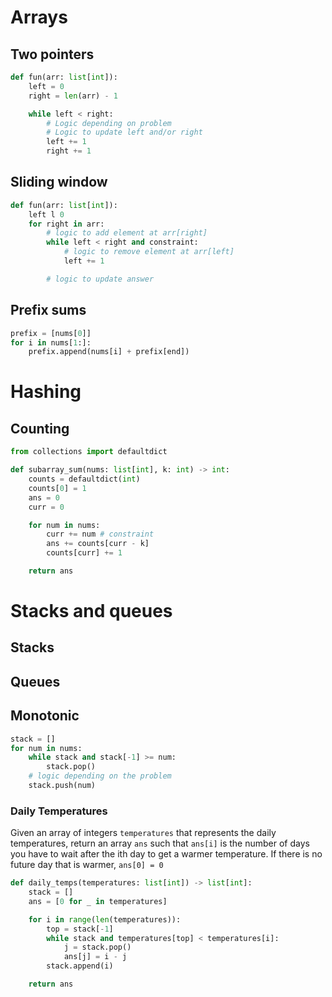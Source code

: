 # Arrays
## Two pointers
```python
def fun(arr: list[int]):
    left = 0
    right = len(arr) - 1

    while left < right:
        # Logic depending on problem
        # Logic to update left and/or right
        left += 1
        right += 1
```
## Sliding window
```python
def fun(arr: list[int]):
    left l 0
    for right in arr:
        # logic to add element at arr[right]
        while left < right and constraint:
            # logic to remove element at arr[left]
            left += 1

        # logic to update answer
```

## Prefix sums
```python
prefix = [nums[0]]
for i in nums[1:]:
    prefix.append(nums[i] + prefix[end])
```

# Hashing
## Counting

```python
from collections import defaultdict

def subarray_sum(nums: list[int], k: int) -> int:
    counts = defaultdict(int)
    counts[0] = 1
    ans = 0
    curr = 0

    for num in nums:
        curr += num # constraint
        ans += counts[curr - k]
        counts[curr] += 1

    return ans
```

# Stacks and queues
## Stacks
## Queues
## Monotonic

```python
stack = []
for num in nums:
    while stack and stack[-1] >= num:
        stack.pop()
    # logic depending on the problem
    stack.push(num)
```

### Daily Temperatures
Given an array of integers `temperatures` that represents the daily temperatures,
return an array `ans` such that `ans[i]` is the number of days you have to wait after
the ith day to get a warmer temperature.
If there is no future day that is warmer, `ans[0] = 0`

```python
def daily_temps(temperatures: list[int]) -> list[int]:
    stack = []
    ans = [0 for _ in temperatures]

    for i in range(len(temperatures)):
        top = stack[-1]
        while stack and temperatures[top] < temperatures[i]:
            j = stack.pop()
            ans[j] = i - j
        stack.append(i)

    return ans
```
